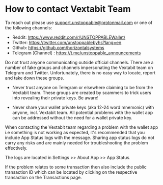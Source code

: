 # How to contact Vextabit Team

To reach out please use support.unstoppable@protonmail.com or one of the following channels:

- Reddit: https://www.reddit.com/r/UNSTOPPABLEWallet/
- Twitter: https://twitter.com/unstoppablebyhs?lang=en
- Github: https://github.com/horizontalsystems
- Telegram (Channel) : https://t.me/unstoppable_announcements

Do not trust anyone communicating outside official channels. There are a number of fake groups and channels impersonating the Vextabit team on Telegram and Twitter. Unfortunately, there is no easy way to locate, report and take down these groups.

- Never trust anyone on Telegram or elsewhere claiming to be from the Vextabit team. These groups are created by scammers to trick users into revealing their private keys. Be aware!

- Never share your wallet private keys (aka 12-24 word mnemonic) with anyone, incl. Vextabit team. All potential problems with the wallet app can be addressed without the need for a wallet private key.

When contacting the Vextabit team regarding a problem with the wallet app i.e something is not working as expected, it's recommended that you include App Status logs with the message. Sharing app status logs do not carry any risks and are mainly needed for troubleshooting the problem effectively.

The logs are located in Settings >> About App >> App Status.

If the problem relates to some transaction then also include the public transaction ID which can be located by clicking on the respective transaction on the Transactions page.
